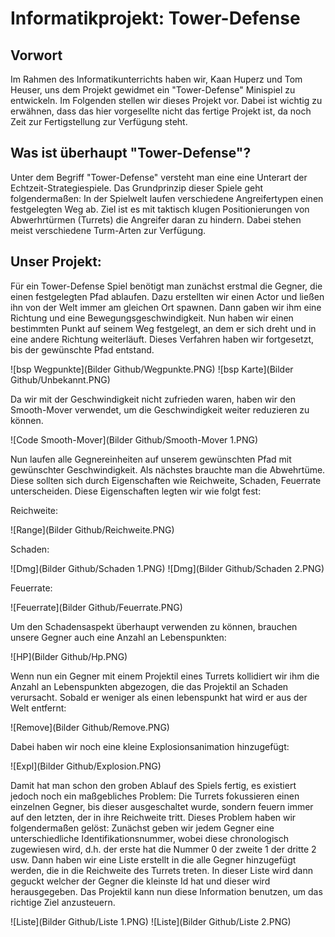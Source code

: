 Informatikprojekt: Tower-Defense
=
## Vorwort
Im Rahmen des Informatikunterrichts haben wir, Kaan Huperz und Tom Heuser, uns dem Projekt gewidmet ein "Tower-Defense" 
Minispiel zu entwickeln. Im Folgenden stellen wir dieses Projekt vor. Dabei ist wichtig zu erwähnen, dass das hier vorgesellte
nicht das fertige Projekt ist, da noch Zeit zur Fertigstellung zur Verfügung steht. 

## Was ist überhaupt "Tower-Defense"?
Unter dem Begriff "Tower-Defense" versteht man eine eine Unterart der Echtzeit-Strategiespiele. Das Grundprinzip dieser Spiele
geht folgendermaßen: In der Spielwelt laufen verschiedene Angreifertypen einen festgelegten Weg ab. Ziel ist es mit taktisch klugen 
Positionierungen von Abwerhrtürmen (Turrets) die Angreifer daran zu hindern. Dabei stehen meist verschiedene Turm-Arten 
zur Verfügung. 

## Unser Projekt:
Für ein Tower-Defense Spiel benötigt man zunächst erstmal die Gegner, die einen festgelegten Pfad ablaufen. Dazu erstellten wir 
einen Actor und ließen ihn von der Welt immer am gleichen Ort spawnen. Dann gaben wir ihm eine Richtung und eine 
Bewegungsgeschwindigkeit. Nun haben wir einen bestimmten Punkt auf seinem Weg festgelegt, an dem er sich dreht und in eine andere
Richtung weiterläuft. Dieses Verfahren haben wir fortgesetzt, bis der gewünschte Pfad entstand. 

![bsp Wegpunkte](Bilder Github/Wegpunkte.PNG)
![bsp Karte](Bilder Github/Unbekannt.PNG)

Da wir mit der Geschwindigkeit nicht zufrieden waren, haben wir den Smooth-Mover verwendet, um die Geschwindigkeit weiter 
reduzieren zu können. 

![Code Smooth-Mover](Bilder Github/Smooth-Mover 1.PNG)

Nun laufen alle Gegnereinheiten auf unserem gewünschten Pfad mit gewünschter Geschwindigkeit. Als nächstes brauchte man die 
Abwehrtüme. Diese sollten sich durch Eigenschaften wie Reichweite, Schaden, Feuerrate unterscheiden. Diese Eigenschaften 
legten wir wie folgt fest:

Reichweite:

![Range](Bilder Github/Reichweite.PNG)

Schaden:

![Dmg](Bilder Github/Schaden 1.PNG)
![Dmg](Bilder Github/Schaden 2.PNG)

Feuerrate:

![Feuerrate](Bilder Github/Feuerrate.PNG)

Um den Schadensaspekt überhaupt verwenden zu können, brauchen unsere Gegner auch eine Anzahl an Lebenspunkten:

![HP](Bilder Github/Hp.PNG)

Wenn nun ein Gegner mit einem Projektil eines Turrets kollidiert wir ihm die Anzahl an Lebenspunkten abgezogen, die das 
Projektil an Schaden verursacht. Sobald er weniger als einen lebenspunkt hat wird er aus der Welt entfernt:

![Remove](Bilder Github/Remove.PNG)

Dabei haben wir noch eine kleine Explosionsanimation hinzugefügt:

![Expl](Bilder Github/Explosion.PNG)

Damit hat man schon den groben Ablauf des Spiels fertig, es existiert jedoch noch ein maßgebliches Problem: Die Turrets 
fokussieren einen einzelnen Gegner, bis dieser ausgeschaltet wurde, sondern feuern immer auf den letzten, der in ihre Reichweite
tritt. Dieses Problem haben wir folgendermaßen gelöst: Zunächst geben wir jedem Gegner eine unterschiedliche 
Identifikationsnummer, wobei diese chronologisch zugewiesen wird, d.h. der erste hat die Nummer 0 der zweite 1 der dritte 2 usw.
Dann haben wir eine Liste erstellt in die alle Gegner hinzugefügt werden, die in die Reichweite des Turrets treten. In dieser
Liste wird dann geguckt welcher der Gegner die kleinste Id hat und dieser wird herausgegeben. Das Projektil kann nun diese 
Information benutzen, um das richtige Ziel anzusteuern.

![Liste](Bilder Github/Liste 1.PNG)
![Liste](Bilder Github/Liste 2.PNG)


